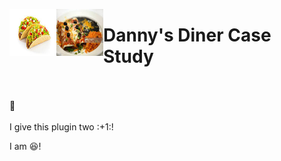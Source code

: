 <img src="images/tacos.jpeg/" alt="Employee data" width="75" height="75" align="left">  <img src="images/enchiladas.jpeg/" alt="Employee data" width="75" height="75" align="left"> <h1 align="left">Danny's Diner Case Study</h1>


<br>
<br>
🚀
<br>
<br>
I give this plugin two :+1:!<br>

I am :laughing:!
